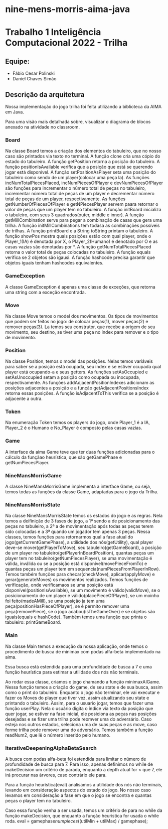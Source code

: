# nine-mens-morris-aima-java

# Trabalho 1 Inteligência Computacional 2022 - Trilha

## Equipe:
- Fábio Cesar Polinski
- Daniel Chaves Simão

## Descrição da arquitetura
Nossa implementação do jogo trilha foi feita utilizando a biblioteca da AIMA em Java.

Para uma visão mais detalhada sobre, visualizar o diagrama de blocos anexado na atividade no classroom.

### Board
Na classe Board temos a criação dos elementos do tabuleiro, que no nosso caso são printados via texto no terminal. A função clone cria uma cópio do estado do tabuleiro. A função getPosition retorna a posição do tabuleiro. A função positionIsAvailable verifica que a posição que está se querendo jogar está disponível. A função setPositionAsPlayer seta uma posição do tabuleiro como sendo de um player(colocar uma peça la). As funções incNumTotalPiecesPlaced, incNumPiecesOfPlayer e devNumPiecesOfPlayer são funções para incrementar o número total de peças no tabuleiro, incrementar número total de peças de um player e decrementar número total de peças de um player, respectivamente. As funções getNumberOfPiecesOfPlayer e getNPiecesPlayer servem paara retornar o valor de peças que um player tem no tabuleiro. A função initBoard inicializa o tabuleiro, com seus 3 quadrados(outer, middle e inner).  A função getMillCombination serve para pegar a combinação de casas que gera uma trilha. A função initMillCombinations tem todasa as combinações possíveis de trilhas. A função printBoard e a String toString printam o tabuleiro. A função showPos mostra quais posições estão com qual player, onde o Player_1(IA) é denotada por X, o Player_2(Humano) é denotado por O e as casas vazias são denotadas por *. A função getNumTotalPiecesPlaced retorna o valor total de peças colocadas no tabuleiro. A função equals verifica se 2 objetos são igausi. A função hashcode precisa garantir que objetos iguais tenham hashcodes equivalentes.

### GameException
A classe GameException é apenas uma classe de exceções, que retorna uma string com a exceção encontrada.

### Move
Na classe Move temos o model dos movimentos. Os tipos de movimentos que podem ser feitos no jogo: de colocar peças(1), mover peças(2) e remover peças(3). La temos seu construtor, que recebe a origem de seu movimento, seu destino, se tiver uma peça no index para remover e o tipo de movimento.

### Position
Na classe Position, temos o model das posições. Nelas temos variáveis para saber se a posição está ocupada, seu index e se estiver ocupada qual player está ocupando-a e seus getters. As funções setAsOccupied e setAsUnoccupied setam a posição como ocupada ou inocupada, respectivamente. As funções addAdjacentPositionIndexes adicionam as posições adjacentes a posição e a função getAdjacentPositionsIndex retorna essas posições. A função isAdjacentToThis verifica se a posição é adjacente a outra.

### Token
Na enumeração Token temos os players do jogo, onde Player_1 é a IA, Player_2 é o Humano e No_Player é composto pelas casas vazias.

### Game
A interface da aima Game teve que ter duas funções adicionadas para o cálculo da funçãao heurística, que são getGamePhase e getNumPiecesPlayer.

### NineMansMorrisGame
A classe NineMansMorrisGame implementa a interface Game, ou seja, temos todas as funções da classe Game, adaptadas para o jogo da Trilha. 

### NineMansMorrisState
Na classe NineMansMorrisState temos os estados do jogo e as regras. Nela temos a deifinição de 3 fases de jogo, a 1ª sendo a de posicionamento das peças no tabuleiro, a 2ª a de movimentação após todas as peças terem sido colocadas e a 3ª quando um jogador tem apenas 3 peças. Nessa classes, temos funções para retornarmos qual a fase atual do jogo(getCurrentGamePhase), a utilidade dos nós(getUtility), qual player deve-se mover(getPlayerToMove), seu tabuleiro(getGameBoard), a posição de um player no tabuleiro(getPlayerInBoardPosition), quantas peças um player tem no tabuleiro(getNumPiecesPlayer), se uma movimentação é válida, inválida ou se a posição está disponível(movePieceFromTo) e quantas peças um player tem em sequencia(numPiecesFromPlayerInRow).
Temos também funções para checar(checkMove), aplicar(applyMove) e gerar(generateMoves) os movimentos realizados. 
Temos funções de verificação, onde verificamaos se uma posição está disponível(positionIsAvailable), se um movimento é válido(validMove), se o posicionamento de um player é válido(placePieceOfPlayer),  se um moinho foi feito(madeAMill), se uma posição ja tem uma peça(positionHasPieceOfPlayer), se é permito remover uma peça(removePiece), se o jogo acabou(isTheGameOver) e se objetos são iguais(equals e hashCode).
Também temos uma função que printa o tabuleiro: printGameBoard.

### Main
Na classe Main temos a execução da nossa aplicação, onde temos o procedimento de busca de minimax com podas alfa-beta implementado na aima.

Essa busca está estendida para uma profundidade de busca a 7 e uma função heurística para estimar a utilidade dos nós não terminais.

Ao rodar essa classe, criamos o jogo chamando a função minimaxAIGame.
Nessa função temos a criação do game, de seu state e de sua busca, assim como o print do tabuleiro. Enquanto o jogo não terminar, ele vai executar e fazer os Moves do player que tiver vez, assim atualizando seu state e printando o tabuleiro. Assim, para o usuario jogar, temos que fazer uma função userPlay. Nela o usuário digita o índice via texto da posição que quer jogar, se estiver na fase inicial, ele posiciona as peças nas posições desejadas e se fizer uma trilha pode reomver uma do adversário. Caso esteja nos outros estados, seleciona uma de suas peças e as move, caso forme trilha pode remover uma do adversário.
Temos também a função readNum2, que lê o número inserido pelo humano.

### IterativeDeepeningAlphaBetaSearch
A busca com podas alfa-beta foi estendida para limitar o número de profundidade de busca para 7. Para isso, apenas definimos no while de makeDecision um critério de parada, enquanto a depth atual for < que 7, ele irá procurar nas árvores, caso contrário ele para.

Para a função heurística(eval) analisamos a utilidade dos nós não terminais, levando em consideração aspectos do estado do jogo. No nosso caso levamos em consideração a fase em que o jogo se encontra e quantas peças o player tem no tabuleiro.

Caso essa função venha a ser usada, temos um critério de para no while da função makeDecision, que enquanto a função heuristica for usada o while roda.
eval = gamephase*numpieces*((utilMin + utilMax) / gamephase);
